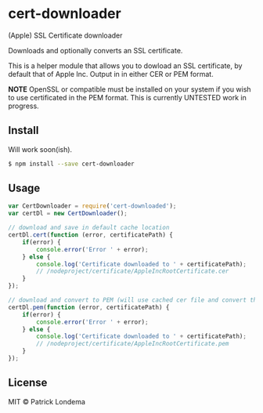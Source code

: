 # cert-downloader
(Apple) SSL Certificate downloader

Downloads and optionally converts an SSL certificate.

This is a helper module that allows you to dowload an SSL certificate, by default that of Apple Inc.
Output in in either CER or PEM format.

**NOTE** OpenSSL or compatible must be installed on your system if you wish to use certificated in the PEM format.
This is currently UNTESTED work in progress.

## Install
Will work soon(ish).

```sh
$ npm install --save cert-downloader
```

## Usage

```js
var CertDownloader = require('cert-downloaded');
var certDl = new CertDownloader();

// download and save in default cache location
certDl.cert(function (error, certificatePath) {
    if(error) {
        console.error('Error ' + error);
    } else {
        console.log('Certificate downloaded to ' + certificatePath);
        // /nodeproject/certificate/AppleIncRootCertificate.cer
    }
});

// download and convert to PEM (will use cached cer file and convert that to pem)
certDl.pem(function (error, certificatePath) {
    if(error) {
        console.error('Error ' + error);
    } else {
        console.log('Certificate downloaded to ' + certificatePath);
        // /nodeproject/certificate/AppleIncRootCertificate.pem
    }
});
```

## License

MIT © Patrick Londema